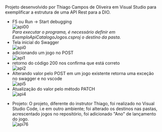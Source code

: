 Projeto desenvolvido por Thiago Campos de Oliveira em Visual Studio para exemplificar a estrutura de uma API Rest para a DIO.<br>

- F5 ou Run -> Start debugging<br>
![api00](https://user-images.githubusercontent.com/61215352/123361635-cfc22900-d545-11eb-9c2f-af61e694a6db.jpg)<br>
*Para executar o programa, é necessário definir em ExemploApiCatalogoJogos.csproj o destino da pasta.<br>*
- Tela inicial do Swagger<br>
![api0](https://user-images.githubusercontent.com/61215352/123361662-da7cbe00-d545-11eb-9c14-ed874294a7e4.jpg)<br>
- adicionando um jogo no POST<br>
![api1](https://user-images.githubusercontent.com/61215352/123361670-dcdf1800-d545-11eb-9996-1d0f6811a746.png)<br>
- retorno do código 200 nos confirma que está correto<br>
![api2](https://user-images.githubusercontent.com/61215352/123361657-d94b9100-d545-11eb-9e56-204350811862.jpg)<br>
- Alterando valor pelo POST em um jogo existente retorna uma exceção no swagger e no vscode<br>
![api5](https://user-images.githubusercontent.com/61215352/123363413-d3a37a80-d548-11eb-9050-5b8dbb42c2e1.jpg)<br>
- Atualização do valor pelo método PATCH<br>
![api4](https://user-images.githubusercontent.com/61215352/123362894-cd60ce80-d547-11eb-93be-5c6ccee73832.jpg)<br>

* Projeto: O projeto, diferente do instrutor Thiago, foi realizado no Visual Studio Code, i.e em outro ambiente; foi alterado os destinos nas pastas, acrescentado jogos no repositório, foi adicionado "Ano" de lançamento do jogo.<br>
![api76](https://user-images.githubusercontent.com/61215352/123368870-fe92cc00-d552-11eb-98d9-324cf7f3378f.jpg)
